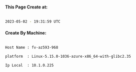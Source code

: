 
   
#### This Page Create at:

```bash

2023-05-02 - 19:31:59 UTC

```

#### Create By Machine:

```bash

Host Name : fv-az593-968

platform  : Linux-5.15.0-1036-azure-x86_64-with-glibc2.35

Ip Local  : 10.1.0.225

```

